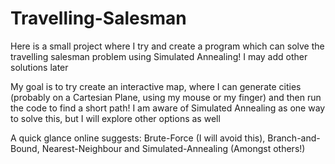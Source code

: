 # Travelling-Salesman
Here is a small project where I try and create a program which can solve the travelling salesman problem using Simulated Annealing! I may add other solutions later

My goal is to try create an interactive map, where I can generate cities (probably on a Cartesian Plane, using my mouse or my finger) and then run the code to find a short path! I am aware of Simulated Annealing as one way to solve this, but I will explore other options as well

A quick glance online suggests: Brute-Force (I will avoid this), Branch-and-Bound, Nearest-Neighbour and Simulated-Annealing (Amongst others!)

<!--
    OKAY! The goal here is to try and write some programs that can try solve the Travelling Salesman Problem, interactively.

    My goal is to have a Cartesian Plane on my webpage, with one city placed on it by default.
        Perhaps there will be buttons underneath to clear all the cities?
    
    Then, I need to create code that allows the user to add a city (a point on the plane) using their mouse.
        Perhaps there should be a limit to some number of cities - maybe 15?

    Once I have that working, I can look at different ways to approach an optimal path!
        Perhaps I have an external JS document (or 3), containing all my functions?
            Different strategies: Branch-and-Bound, Nearest-Neighbour and Simulated-Annealing
    
    There should be a few buttons somewhere to choose a solution type, as well as a button to say "Stop!"

    It would be dope if the graph danced as paths were explored... How much work to make this possible?
        This is the fun part I really want to implement!
-->